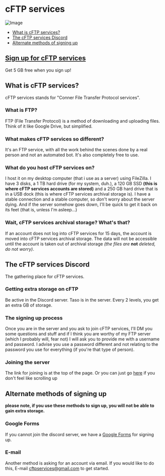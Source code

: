 # cFTP services

![Image](https://treat.had-a.party/4faf8adc.gif)

- [What is cFTP services?](https://thewhiteboy503.github.io/cFTPservices/#what-is-cftp-services)
- [The cFTP services Discord](https://thewhiteboy503.github.io/cFTPservices/#the-cftp-services-discord)
- [Alternate methods of signing up](https://thewhiteboy503.github.io/cFTPservices/#the-cftp-services-discord)

## [Sign up for cFTP services](https://discord.gg/5BP5UnT)
Get 5 GB free when you sign up!

## What is cFTP services?
cFTP services stands for "Conner File Transfer Protocol services".

### What is FTP?
FTP (File Transfer Protocol) is a method of downloading and uploading files. Think of it like Google Drive, but simplified.

### What makes cFTP services so different?
It's an FTP service, with all the work behind the scenes done by a real person and not an automated bot. It's also completely free to use.

### What do you host cFTP services on?
I host it on my desktop computer (that i use as a server) using FileZilla. I have 3 disks, a 1 TB hard drive (for my system, duh.), a 120 GB SSD **(this is where cFTP services accounts are stored)** and a 250 GB hard drive that is in a USB dock (this is where cFTP services archival storage is). I have a stable connection and a stable computer, so don't worry about the server dying. And if the server somehow goes down, I'll be quick to get it back on its feet (that is, unless I'm asleep...)

### Wait, cFTP services archival storage? What's that?
If an account does not log into cFTP services for 15 days, the account is moved into cFTP services archival storage. The data will not be accessible until the account is taken out of archival storage *(the files are* **not** *deleted, do not worry)*.

## The cFTP services Discord
The gathering place for cFTP services.

### Getting extra storage on cFTP
Be active in the Discord server. Taso is in the server. Every 2 levels, you get an extra GB of storage.

### The signing up process
Once you are in the server and you ask to join cFTP services, I'll DM you some questions and stuff and if I think you are worthy of my FTP server (which I probably will, fear not) I will ask you to provide me with a username and password. I advise you use a password different and not relating to the password you use for everything (if you're that type of person).

### Joining the server
The link for joining is at the top of the page. Or you can just go [here](https://discord.gg/5BP5UnT) if you don't feel like scrolling up
## Alternate methods of signing up

**please note, if you use these methods to sign up, you will not be able to gain extra storage.**

### Google Forms
If you cannot join the discord server, we have a [Google Forms](https://goo.gl/forms/Y3PiZ87OPPtrYMyl2) for signing up.

### E-mail
Another method is asking for an account via email. If you would like to do this, E-mail cftpservices@gmail.com to get started.
